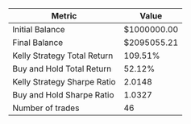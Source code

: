 | Metric | Value |
| --- | --- |
| Initial Balance | $1000000.00 |
| Final Balance | $2095055.21 |
| Kelly Strategy Total Return | 109.51% |
| Buy and Hold Total Return | 52.12% |
| Kelly Strategy Sharpe Ratio | 2.0148 |
| Buy and Hold Sharpe Ratio | 1.0327 |
| Number of trades | 46 |
